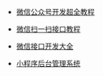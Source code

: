 - [微信公众号开发超全教程](http://www.cnblogs.com/liuhongfeng/p/4846260.html)

- [微信扫一扫接口教程](http://www.cnblogs.com/fangjiali/p/6655182.html )
- [微信接口开发大全](http://www.cnblogs.com/liuhongfeng/p/5099149.html )
- [小程序后台管理系统](https://mp.vsxcx.com)

